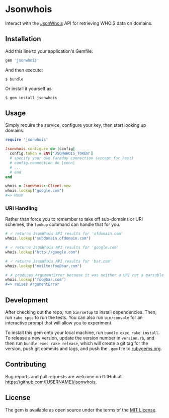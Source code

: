 # Jsonwhois

Interact with the [JsonWhois](https://jsonwhois.com/) API for retrieving WHOIS
data on domains.

## Installation

Add this line to your application's Gemfile:

```ruby
gem 'jsonwhois'
```

And then execute:

    $ bundle

Or install it yourself as:

    $ gem install jsonwhois

## Usage

Simply require the service, configure your key, then start looking up domains.

```ruby
require 'jsonwhois'

Jsonwhois.configure do |config|
  config.token = ENV['JSONWHOIS_TOKEN']
  # specify your own faraday connection (except for host)
  # config.connection do |conn|
  # ...
  # end
end

whois = Jsonwhois::Client.new
whois.lookup("google.com")
#=> Hash
```

### URI Handling

Rather than force you to remember to take off sub-domains or URI schemes, the
`lookup` command can handle that for you.

```ruby
# ✓ returns JsonWhois API results for 'ofdomain.com'
whois.lookup("subdomain.ofdomain.com")

# ✓ returns JsonWhois API results for 'google.com'
whois.lookup("http://google.com")

# ✓ returns JsonWhois API results for 'bar.com'
whois.lookup("mailto:foo@bar.com")

# ✗ produces ArgumentError because it was neither a URI nor a parsable domain
whois.lookup("foo@bar.com')
#=> raises ArgumentError
```

## Development

After checking out the repo, run `bin/setup` to install dependencies. Then, run `rake spec` to run the tests. You can also run `bin/console` for an interactive prompt that will allow you to experiment.

To install this gem onto your local machine, run `bundle exec rake install`. To release a new version, update the version number in `version.rb`, and then run `bundle exec rake release`, which will create a git tag for the version, push git commits and tags, and push the `.gem` file to [rubygems.org](https://rubygems.org).

## Contributing

Bug reports and pull requests are welcome on GitHub at https://github.com/[USERNAME]/jsonwhois.


## License

The gem is available as open source under the terms of the [MIT License](http://opensource.org/licenses/MIT).


